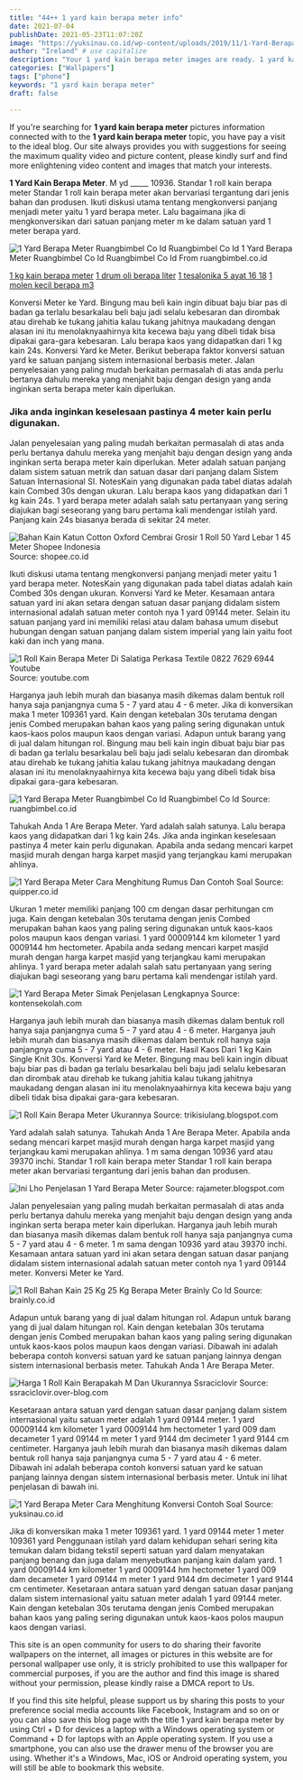 ```yaml
---
title: "44++ 1 yard kain berapa meter info"
date: 2021-07-04
publishDate: 2021-05-23T11:07:20Z
image: "https://yuksinau.co.id/wp-content/uploads/2019/11/1-Yard-Berapa-Meter.jpg"
author: "Ireland" # use capitalize
description: "Your 1 yard kain berapa meter images are ready. 1 yard kain berapa meter are a topic that is being searched for and liked by netizens today. You can Get the 1 yard kain berapa meter files here. Find and Download all royalty-free photos and vectors."
categories: ["Wallpapers"]
tags: ["phone"]
keywords: "1 yard kain berapa meter"
draft: false

---
```


If you're searching for **1 yard kain berapa meter** pictures information connected with to the **1 yard kain berapa meter** topic, you have pay a visit to the ideal  blog.  Our site always  provides you with  suggestions  for seeing  the maximum  quality video and picture  content, please kindly surf and find more enlightening video content and images  that match your interests.

**1 Yard Kain Berapa Meter**. M yd _____ 10936. Standar 1 roll kain berapa meter Standar 1 roll kain berapa meter akan bervariasi tergantung dari jenis bahan dan produsen. Ikuti diskusi utama tentang mengkonversi panjang menjadi meter yaitu 1 yard berapa meter. Lalu bagaimana jika di mengkonversikan dari satuan panjang meter m ke dalam satuan yard 1 meter berapa yard.

![1 Yard Berapa Meter Ruangbimbel Co Id Ruangbimbel Co Id](https://ruangbimbel.co.id/wp-content/uploads/2020/01/1-yard-berapa-meter-1-630x380.jpg "1 Yard Berapa Meter Ruangbimbel Co Id Ruangbimbel Co Id")
1 Yard Berapa Meter Ruangbimbel Co Id Ruangbimbel Co Id From ruangbimbel.co.id

[1 kg kain berapa meter](/1-kg-kain-berapa-meter/)
[1 drum oli berapa liter](/1-drum-oli-berapa-liter/)
[1 tesalonika 5 ayat 16 18](/1-tesalonika-5-ayat-16-18/)
[1 molen kecil berapa m3](/1-molen-kecil-berapa-m3/)

Konversi Meter ke Yard. Bingung mau beli kain ingin dibuat baju biar pas di badan ga terlalu besarkalau beli baju jadi selalu kebesaran dan dirombak atau direhab ke tukang jahitia kalau tukang jahitnya maukadang dengan alasan ini itu menolaknyaahirnya kita kecewa baju yang dibeli tidak bisa dipakai gara-gara kebesaran. Lalu berapa kaos yang didapatkan dari 1 kg kain 24s. Konversi Yard ke Meter. Berikut beberapa faktor konversi satuan yard ke satuan panjang sistem internasional berbasis meter. Jalan penyelesaian yang paling mudah berkaitan permasalah di atas anda perlu bertanya dahulu mereka yang menjahit baju dengan design yang anda inginkan serta berapa meter kain diperlukan.

### Jika anda inginkan keselesaan pastinya 4 meter kain perlu digunakan.

Jalan penyelesaian yang paling mudah berkaitan permasalah di atas anda perlu bertanya dahulu mereka yang menjahit baju dengan design yang anda inginkan serta berapa meter kain diperlukan. Meter adalah satuan panjang dalam sistem satuan metrik dan satuan dasar dari panjang dalam Sistem Satuan Internasional SI. NotesKain yang digunakan pada tabel diatas adalah kain Combed 30s dengan ukuran. Lalu berapa kaos yang didapatkan dari 1 kg kain 24s. 1 yard berapa meter adalah salah satu pertanyaan yang sering diajukan bagi seseorang yang baru pertama kali mendengar istilah yard. Panjang kain 24s biasanya berada di sekitar 24 meter.


![Bahan Kain Katun Cotton Oxford Cembrai Grosir 1 Roll 50 Yard Lebar 1 45 Meter Shopee Indonesia](https://cf.shopee.co.id/file/bcfef79778b97da38312104072fdd126 "Bahan Kain Katun Cotton Oxford Cembrai Grosir 1 Roll 50 Yard Lebar 1 45 Meter Shopee Indonesia")
Source: shopee.co.id

Ikuti diskusi utama tentang mengkonversi panjang menjadi meter yaitu 1 yard berapa meter. NotesKain yang digunakan pada tabel diatas adalah kain Combed 30s dengan ukuran. Konversi Yard ke Meter. Kesamaan antara satuan yard ini akan setara dengan satuan dasar panjang didalam sistem internasional adalah satuan meter contoh nya 1 yard 09144 meter. Selain itu satuan panjang yard ini memiliki relasi atau dalam bahasa umum disebut hubungan dengan satuan panjang dalam sistem imperial yang lain yaitu foot kaki dan inch yang mana.

![1 Roll Kain Berapa Meter Di Salatiga Perkasa Textile 0822 7629 6944 Youtube](https://i.ytimg.com/vi/yAQBkag-Bxk/maxresdefault.jpg "1 Roll Kain Berapa Meter Di Salatiga Perkasa Textile 0822 7629 6944 Youtube")
Source: youtube.com

Harganya jauh lebih murah dan biasanya masih dikemas dalam bentuk roll hanya saja panjangnya cuma 5 - 7 yard atau 4 - 6 meter. Jika di konversikan maka 1 meter 109361 yard. Kain dengan ketebalan 30s terutama dengan jenis Combed merupakan bahan kaos yang paling sering digunakan untuk kaos-kaos polos maupun kaos dengan variasi. Adapun untuk barang yang di jual dalam hitungan rol. Bingung mau beli kain ingin dibuat baju biar pas di badan ga terlalu besarkalau beli baju jadi selalu kebesaran dan dirombak atau direhab ke tukang jahitia kalau tukang jahitnya maukadang dengan alasan ini itu menolaknyaahirnya kita kecewa baju yang dibeli tidak bisa dipakai gara-gara kebesaran.

![1 Yard Berapa Meter Ruangbimbel Co Id Ruangbimbel Co Id](https://ruangbimbel.co.id/wp-content/uploads/2020/01/1-yard-berapa-meter-1-630x380.jpg "1 Yard Berapa Meter Ruangbimbel Co Id Ruangbimbel Co Id")
Source: ruangbimbel.co.id

Tahukah Anda 1 Are Berapa Meter. Yard adalah salah satunya. Lalu berapa kaos yang didapatkan dari 1 kg kain 24s. Jika anda inginkan keselesaan pastinya 4 meter kain perlu digunakan. Apabila anda sedang mencari karpet masjid murah dengan harga karpet masjid yang terjangkau kami merupakan ahlinya.

![1 Yard Berapa Meter Cara Menghitung Rumus Dan Contoh Soal](https://quipper.co.id/wp-content/uploads/2020/04/1-Yard-Berapa-Meter.png "1 Yard Berapa Meter Cara Menghitung Rumus Dan Contoh Soal")
Source: quipper.co.id

Ukuran 1 meter memiliki panjang 100 cm dengan dasar perhitungan cm juga. Kain dengan ketebalan 30s terutama dengan jenis Combed merupakan bahan kaos yang paling sering digunakan untuk kaos-kaos polos maupun kaos dengan variasi. 1 yard 00009144 km kilometer 1 yard 0009144 hm hectometer. Apabila anda sedang mencari karpet masjid murah dengan harga karpet masjid yang terjangkau kami merupakan ahlinya. 1 yard berapa meter adalah salah satu pertanyaan yang sering diajukan bagi seseorang yang baru pertama kali mendengar istilah yard.

![1 Yard Berapa Meter Simak Penjelasan Lengkapnya](https://2.bp.blogspot.com/-TdVYUd1TSWI/XCewxREKkSI/AAAAAAAAAY8/uOnfULEk7VAytysxb1pHhk43s7O1IRqoQCLcBGAs/s1600/coveryard.PNG "1 Yard Berapa Meter Simak Penjelasan Lengkapnya")
Source: kontensekolah.com

Harganya jauh lebih murah dan biasanya masih dikemas dalam bentuk roll hanya saja panjangnya cuma 5 - 7 yard atau 4 - 6 meter. Harganya jauh lebih murah dan biasanya masih dikemas dalam bentuk roll hanya saja panjangnya cuma 5 - 7 yard atau 4 - 6 meter. Hasil Kaos Dari 1 kg Kain Single Knit 30s. Konversi Yard ke Meter. Bingung mau beli kain ingin dibuat baju biar pas di badan ga terlalu besarkalau beli baju jadi selalu kebesaran dan dirombak atau direhab ke tukang jahitia kalau tukang jahitnya maukadang dengan alasan ini itu menolaknyaahirnya kita kecewa baju yang dibeli tidak bisa dipakai gara-gara kebesaran.

![1 Roll Kain Berapa Meter Ukurannya](https://3.bp.blogspot.com/-Iwrt_eAP-Fc/WOn2mwUwDAI/AAAAAAAACGQ/3u1VobUNd4MN89TrVcDKZhdV3HgzM9daACLcB/s400/1%2Broll%2Bkain.jpg "1 Roll Kain Berapa Meter Ukurannya")
Source: trikisiulang.blogspot.com

Yard adalah salah satunya. Tahukah Anda 1 Are Berapa Meter. Apabila anda sedang mencari karpet masjid murah dengan harga karpet masjid yang terjangkau kami merupakan ahlinya. 1 m sama dengan 10936 yard atau 39370 inchi. Standar 1 roll kain berapa meter Standar 1 roll kain berapa meter akan bervariasi tergantung dari jenis bahan dan produsen.

![Ini Lho Penjelasan 1 Yard Berapa Meter](https://4.bp.blogspot.com/-PIP5swunhBs/WOkfYojFz0I/AAAAAAAACEs/N6wo5L--rkIaJoNa89TqqIyDBAz2HTfSACLcB/s400/yard%2Bberapa%2Bmeter.jpg "Ini Lho Penjelasan 1 Yard Berapa Meter")
Source: rajameter.blogspot.com

Jalan penyelesaian yang paling mudah berkaitan permasalah di atas anda perlu bertanya dahulu mereka yang menjahit baju dengan design yang anda inginkan serta berapa meter kain diperlukan. Harganya jauh lebih murah dan biasanya masih dikemas dalam bentuk roll hanya saja panjangnya cuma 5 - 7 yard atau 4 - 6 meter. 1 m sama dengan 10936 yard atau 39370 inchi. Kesamaan antara satuan yard ini akan setara dengan satuan dasar panjang didalam sistem internasional adalah satuan meter contoh nya 1 yard 09144 meter. Konversi Meter ke Yard.

![1 Roll Bahan Kain 25 Kg 25 Kg Berapa Meter Brainly Co Id](https://id-static.z-dn.net/files/d54/daf5d1101a6f34e81cd1982c36dca550.jpg "1 Roll Bahan Kain 25 Kg 25 Kg Berapa Meter Brainly Co Id")
Source: brainly.co.id

Adapun untuk barang yang di jual dalam hitungan rol. Adapun untuk barang yang di jual dalam hitungan rol. Kain dengan ketebalan 30s terutama dengan jenis Combed merupakan bahan kaos yang paling sering digunakan untuk kaos-kaos polos maupun kaos dengan variasi. Dibawah ini adalah beberapa contoh konversi satuan yard ke satuan panjang lainnya dengan sistem internasional berbasis meter. Tahukah Anda 1 Are Berapa Meter.

![Harga 1 Roll Kain Berapakah M Dan Ukurannya Ssraciclovir](https://img.over-blog-kiwi.com/2/38/89/81/20190215/ob_f6845f_2019-02-15-220454.jpg "Harga 1 Roll Kain Berapakah M Dan Ukurannya Ssraciclovir")
Source: ssraciclovir.over-blog.com

Kesetaraan antara satuan yard dengan satuan dasar panjang dalam sistem internasional yaitu satuan meter adalah 1 yard 09144 meter. 1 yard 00009144 km kilometer 1 yard 0009144 hm hectometer 1 yard 009 dam decameter 1 yard 09144 m meter 1 yard 9144 dm decimeter 1 yard 9144 cm centimeter. Harganya jauh lebih murah dan biasanya masih dikemas dalam bentuk roll hanya saja panjangnya cuma 5 - 7 yard atau 4 - 6 meter. Dibawah ini adalah beberapa contoh konversi satuan yard ke satuan panjang lainnya dengan sistem internasional berbasis meter. Untuk ini lihat penjelasan di bawah ini.

![1 Yard Berapa Meter Cara Menghitung Konversi Contoh Soal](https://yuksinau.co.id/wp-content/uploads/2019/11/1-Yard-Berapa-Meter.jpg "1 Yard Berapa Meter Cara Menghitung Konversi Contoh Soal")
Source: yuksinau.co.id

Jika di konversikan maka 1 meter 109361 yard. 1 yard 09144 meter 1 meter 109361 yard Penggunaan istilah yard dalam kehidupan sehari sering kita temukan dalam bidang tekstil seperti satuan yard dalam menyatakan panjang benang dan juga dalam menyebutkan panjang kain dalam yard. 1 yard 00009144 km kilometer 1 yard 0009144 hm hectometer 1 yard 009 dam decameter 1 yard 09144 m meter 1 yard 9144 dm decimeter 1 yard 9144 cm centimeter. Kesetaraan antara satuan yard dengan satuan dasar panjang dalam sistem internasional yaitu satuan meter adalah 1 yard 09144 meter. Kain dengan ketebalan 30s terutama dengan jenis Combed merupakan bahan kaos yang paling sering digunakan untuk kaos-kaos polos maupun kaos dengan variasi.

This site is an open community for users to do sharing their favorite wallpapers on the internet, all images or pictures in this website are for personal wallpaper use only, it is stricly prohibited to use this wallpaper for commercial purposes, if you are the author and find this image is shared without your permission, please kindly raise a DMCA report to Us.

If you find this site helpful, please support us by sharing this posts to your preference social media accounts like Facebook, Instagram and so on or you can also save this blog page with the title 1 yard kain berapa meter by using Ctrl + D for devices a laptop with a Windows operating system or Command + D for laptops with an Apple operating system. If you use a smartphone, you can also use the drawer menu of the browser you are using. Whether it's a Windows, Mac, iOS or Android operating system, you will still be able to bookmark this website.

